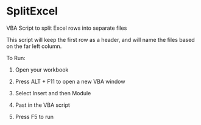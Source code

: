 # SplitExcel
VBA Script to split Excel rows into separate files


This script will keep the first row as a header, and will name the files based on the far left column. 


To Run:

1. Open your workbook

2. Press ALT + F11 to open a new VBA window

3. Select Insert and then Module

4. Past in the VBA script

5. Press F5 to run
